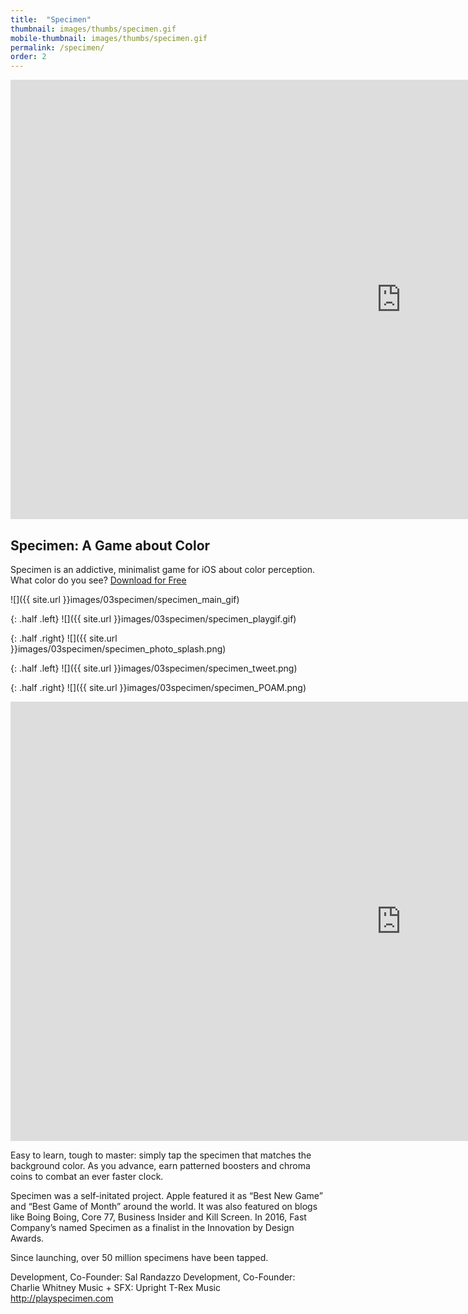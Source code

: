 ```yaml
---
title:  "Specimen"
thumbnail: images/thumbs/specimen.gif
mobile-thumbnail: images/thumbs/specimen.gif
permalink: /specimen/
order: 2
---
```


<div class='embed-container'>
<iframe src="https://player.vimeo.com/video/133349411?color=f16961&title=0&byline=0&portrait=0" width="1250" height="703" frameborder="0" webkitallowfullscreen mozallowfullscreen allowfullscreen></iframe>
</div>

## Specimen: A Game about Color
 Specimen is an addictive, minimalist game for iOS about color perception.  What color do you see? <a href="https://itunes.apple.com/us/app/specimen-a-game-about-color/id999930535?mt=8">Download for Free</a>



![]({{ site.url }}images/03specimen/specimen_main_gif)

{: .half .left}
![]({{ site.url }}images/03specimen/specimen_playgif.gif)

{: .half .right}
![]({{ site.url }}images/03specimen/specimen_photo_splash.png)

{: .half .left}
![]({{ site.url }}images/03specimen/specimen_tweet.png)

{: .half .right}
![]({{ site.url }}images/03specimen/specimen_POAM.png)

<div class='embed-container'>
<iframe width="1250" height="703" src="https://www.youtube.com/embed/qTdryqSqaF4?rel=0&amp;showinfo=0" frameborder="0" allowfullscreen></iframe>
</div>


Easy to learn, tough to master: simply tap the specimen that matches the background color. As you advance, earn patterned boosters and chroma coins to combat an ever faster clock. 

Specimen was a self-initated project. Apple featured it as “Best New Game” and “Best Game of Month” around the world. It was also featured on blogs like Boing Boing, Core 77, Business Insider and Kill Screen. In 2016, Fast Company’s named Specimen as a finalist in the Innovation by Design Awards.

Since launching, over 50 million specimens have been tapped.
 
Development, Co-Founder: Sal Randazzo
Development, Co-Founder: Charlie Whitney
Music + SFX: Upright T-Rex Music
http://playspecimen.com
